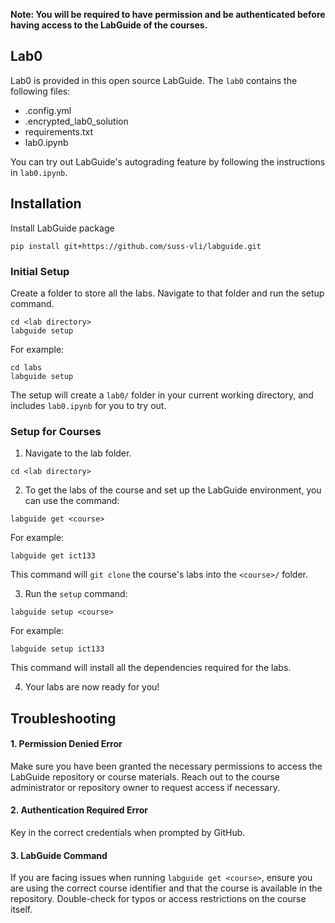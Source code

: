 **Note: You will be required to have permission and be authenticated before having access to the LabGuide of the courses.**

## Lab0

Lab0 is provided in this open source LabGuide. The `lab0` contains the following files:
- .config.yml
- .encrypted_lab0_solution
- requirements.txt
- lab0.ipynb

You can try out LabGuide's autograding feature by following the instructions in `lab0.ipynb`.

## Installation

Install LabGuide package
```
pip install git+https://github.com/suss-vli/labguide.git
```

### Initial Setup

Create a folder to store all the labs. Navigate to that folder and run the setup command.
```
cd <lab directory>
labguide setup
```
For example:
```
cd labs 
labguide setup
```

The setup will create a `lab0/` folder in your current working directory, and includes `lab0.ipynb` for you to try out.

### Setup for Courses

1. Navigate to the lab folder.

 
```
cd <lab directory>
```

2. To get the labs of the course and set up the LabGuide environment, you can use the command:

 
```
labguide get <course>
```
For example:
```
labguide get ict133
```
This command will `git clone` the course's labs into the `<course>/` folder.

3. Run the `setup` command:

 
```
labguide setup <course>
```
For example:
```
labguide setup ict133
```
This command will install all the dependencies required for the labs.

4. Your labs are now ready for you!

## Troubleshooting

#### 1. Permission Denied Error

Make sure you have been granted the necessary permissions to access the LabGuide repository or course materials. Reach out to the course administrator or repository owner to request access if necessary.

#### 2. Authentication Required Error

Key in the correct credentials when prompted by GitHub.

#### 3. LabGuide Command
If you are facing issues when running `labguide get <course>`, ensure you are using the correct course identifier and that the course is available in the repository. Double-check for typos or access restrictions on the course itself.

